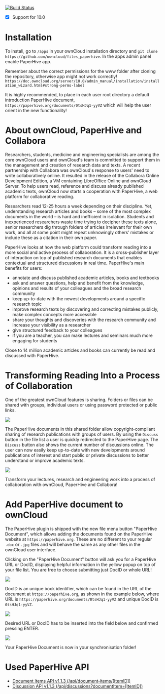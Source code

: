[![Build Status](https://travis-ci.org/owncloud/files_paperhive.svg?branch=master)](https://travis-ci.org/owncloud/files_paperhive)

- [x] Support for 10.0

# Installation

To install, go to ```/apps``` in your ownCloud installation directory and ```git clone https://github.com/owncloud/files_paperhive```. In the apps admin panel enable PaperHive app.

Remember about the correct permissions for the www folder after cloning the repository, otherwise app might not work correctly! `https://doc.owncloud.org/server/10.0/admin_manual/installation/installation_wizard.html#strong-perms-label`

It is highly recommended, to place in each user root directory a default introduction PaperHive document, ```https://paperhive.org/documents/0tsHJq1-yyVZ``` which will help the user orient in the new functionality!

# About ownCloud, PaperHive and Collabora
Researchers, students, medicine and engineering specialists are among the core ownCloud users and ownCloud's team is committed to support them in the management and creation of research data and texts. A recent partnership with Collabora was ownCloud's response to users' need to write collaboratively online. It resulted in the release of the Collabora Online Development Edition, a VM containing LibreOffice Online and ownCloud Server. 
To help users read, reference and discuss already published academic texts, ownCloud now starts a cooperation with PaperHive, a web platform for collaborative reading.

<!--- Collabora and ownCloud announced a partnership and released Collabora Online Development Edition, a VM containing LibreOffice Online and ownCloud Server. LibreOffice Online is what the name suggests – an online version of the well known LibreOffice suite of productivity apps: word processor Writer, spreadsheet Calc and presentation tool Impress.
Researchers, students, medicine and engineering specialists writing together new academic texts using documents in LibreOffice Online, are very frequently referencing research papers.--->

Researchers read 12-25 hours a week depending on their discipline. Yet, understanding research articles and books – some of the most complex documents in the world – is hard and inefficient in isolation. Students and inexperienced researchers waste time trying to decipher these texts alone, senior researchers dig through folders of articles irrelevant for their own work, and all at some point might repeat unknowingly others’ mistakes or include these as a citation in their own paper.

PaperHive looks at how the web platform could transform reading into a more social and active process of collaboration. It is a cross-publisher layer of interaction on top of published research documents that enables contextual and structured discussions in real time. PaperHive's main benefits for users:
* annotate and discuss published academic articles, books and textbooks
* ask and answer questions, help and benefit from the knowledge, opinions and results of your colleagues and the broad research community
* keep up-to-date with the newest developments around a specific research topic
* improve research texts by discovering and correcting mistakes publicly, make complex concepts more accessible
* share your thoughts and discoveries with the research community and increase your visibility as a researcher
* give structured feedback to your colleagues
* if you are a teacher, you can make lectures and seminars much more engaging for students

Close to 14 million academic articles and books can currently be read and discussed with PaperHive.

# Transforming Reading Into a Process of Collaboration

One of the greatest ownCloud features is sharing. Folders or files can be shared with groups, individual users or using password protected or public links.

![](https://github.com/mrow4a/files_paperhive/blob/master/screenshots/sharing_documents_1.png)

The PaperHive documents in this shared folder allow copyright-compliant sharing of research publications with groups of users. By using the `Discuss` button in the file list a user is quickly redirected to the PaperHive page. The `Discuss` button also shows the current number of discussions online. 
The user can now easily keep up-to-date with new developments around publications of interest and start public or private discussions to better understand or improve academic texts.

![](https://github.com/mrow4a/files_paperhive/blob/master/screenshots/sharing_documents_2.png)

Transform your lectures, research and engineering work into a process of collaboration with ownCloud, PaperHive and Collabora!

# Add PaperHive document to ownCloud

The PaperHive plugin is shipped with the new file menu button "PaperHive Document", which allows adding the documents found on the PaperHive website at `https://paperhive.org`. These are no different to your regular `.doc` or `.jpg` files and will behave the same as any other files in the ownCloud user interface.

Clicking on the "PaperHive Document" button will ask you for a PaperHive URL or DocID, displaying helpful information in the yellow popup on top of your file list. You are free to choose submitting just DocID or whole URL!

![](https://github.com/mrow4a/files_paperhive/blob/master/screenshots/add_new_book_1.png)

DocID is an unique book identifier, which can be found in the URL of the document at `https://paperhive.org`, as shown in the example below, where URL is `https://paperhive.org/documents/0tsHJq1-yyVZ` and unique DocID is `0tsHJq1-yyVZ`.

![](https://github.com/mrow4a/files_paperhive/blob/master/screenshots/add_new_book_2.png)

Desired URL or DocID has to be inserted into the field below and confirmed pressing ENTER.

![](https://github.com/mrow4a/files_paperhive/blob/master/screenshots/add_new_book_3.png)

Your PaperHive Document is now in your synchronisation folder!

# Used PaperHive API

- [Document Items API v1.1.3 (/api/document-items/[ItemID])](https://github.com/paperhive/frontend/blob/v1.1.3/app/services/document-items-api.ts)
- [Discussion API v1.1.3 (/api/discussions?documentItem=[ItemID])](https://github.com/paperhive/frontend/blob/v1.1.3/app/components/document-item.ts)
